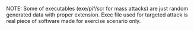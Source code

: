 NOTE: Some of executables (exe/pif/scr for mass attacks) are just random generated data with proper extension.
Exec file used for targeted attack is real piece of software made for exercise scenario only.
